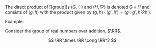 The direct product of [[group]]s $(G,\diamondsuit)$ and $(H, \heartsuit)$ is denoted $G \times H$ and consists of $(g,h)$ with the product given by $(g,h)\cdot(g',h')=(g \diamondsuit g', h \heartsuit h')$.

Example:

Consider the group of real numbers over addition, $\RR$.

$$
\RR \times \RR \cong \RR^2
$$